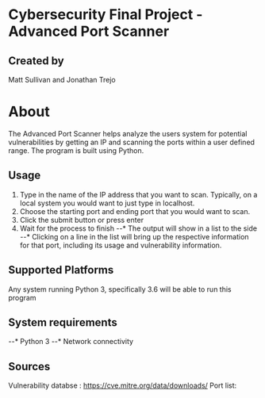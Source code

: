 # Cybersecurity Final Project - Advanced Port Scanner

## Created by
Matt Sullivan and Jonathan Trejo

# About
The Advanced Port Scanner helps analyze the users system for potential vulnerabilities by getting an IP and scanning the ports within a user defined range. The program is built using Python.

## Usage
1. Type in the name of the IP address that you want to scan. Typically, on a local system you would want to just type in localhost.
2. Choose the starting port and ending port that you would want to scan.
3. Click the submit button or press enter
4. Wait for the process to finish
--* The output will show in a list to the side
--* Clicking on a line in the list will bring up the respective information for that port, including its usage and vulnerability information.

## Supported Platforms
Any system running Python 3, specifically 3.6 will be able to run this program

## System requirements
--* Python 3
--* Network connectivity 
 
## Sources

Vulnerability databse : https://cve.mitre.org/data/downloads/
Port list: 
